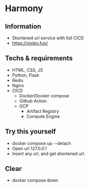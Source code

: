 # Harmony
## Information
* Shortened url service with full CICD
* https://vivien.fun/

## Techs & requirements
* HTML, CSS, JS
* Python, Flask
* Redis
* Nginx
* CICD
    * Docker/Docker compose
    * Github Action
    * GCP
        * Artifact Registry
        * Compute Engine

## Try this yourself
* docker compose up --detach
* Open url 127.0.0.1
* Insert any url, and get shortened url.

## Clear
* docker compose down